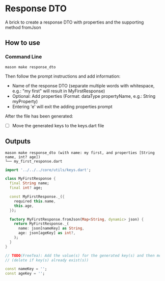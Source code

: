 # Response DTO

A brick to create a response DTO with properties and the supporting method fromJson

## How to use

### Command Line

`mason make response_dto`

Then follow the prompt instructions and add information:

- Name of the response DTO (separate multiple words with whitespace, e.g.: "my first" will result in MyFirstResponse)
- Optional: Add properties (Format: dataType propertyName, e.g.: String myProperty)
- Entering 'e' will exit the adding properties prompt

After the file has been generated:

- [ ] Move the generated keys to the keys.dart file

## Outputs

```
mason make response_dto (with name: my first, and properties [String name, int? age])
└── my_first_response.dart
```

```dart
import '../../../core/utils/keys.dart';

class MyFirstResponse {
  final String name;
  final int? age;

  const MyFirstResponse._({
    required this.name,
    this.age,
  });

  factory MyFirstResponse.fromJson(Map<String, dynamic> json) {
    return MyFirstResponse._(
      name: json[nameKey] as String,
      age: json[ageKey] as int?,
    );
  }
}

// TODO(FreeTea): Add the value(s) for the generated key(s) and then move them into keys.dart
// (delete if key(s) already exist(s))

const nameKey = '';
const ageKey = '';

```

